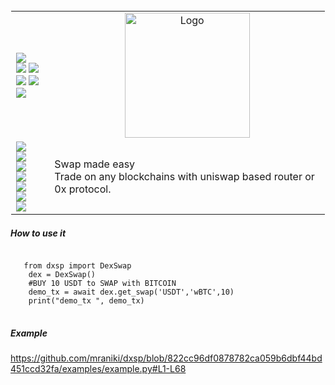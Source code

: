 
<table style="border: 1px solid transparent">
  <tr>
    <td>
<a href="https://talkytrader.github.io/wiki/"><img src="https://img.shields.io/badge/Wiki-%23000000.svg?style=for-the-badge&logo=wikipedia&logoColor=white"></a><br>
<a href="https://github.com/mraniki/dxsp/"><img src="https://img.shields.io/badge/github-%23000000.svg?style=for-the-badge&logo=github&logoColor=white"></a>
<a href="https://hub.docker.com/r/mraniki/tt"><img src="https://img.shields.io/docker/pulls/mraniki/tt?style=for-the-badge"></a><br>
<a href="https://coindrop.to/mraniki"><img src="https://img.shields.io/badge/tips-000000?style=for-the-badge&logo=buymeacoffee&logoColor=white"></a>
<a href="https://t.me/TTTalkyTraderChat/1"><img src="https://img.shields.io/badge/talky-blue?style=for-the-badge&logo=telegram&logoColor=white"></a>
<a href="https://discord.gg/gMNERs5M9"><img src="https://img.shields.io/discord/1049307055867035648?style=for-the-badge&logo=discord&logoColor=white&label=%20%20&color=blue"></a>
  </td>
    <td align="center"><img width="200" alt="Logo" src="https://user-images.githubusercontent.com/8766259/231213427-63ea2752-13d5-4993-aee2-90671b57fc6e.png"></td>
  </tr>
  <tr>
    <td>
      <a href="https://pypi.org/project/dxsp/"><img src="https://img.shields.io/pypi/v/dxsp?style=for-the-badge&logo=PyPI&logoColor=white"></a><br>
      <a href="https://pypi.org/project/dxsp/"><img src="https://img.shields.io/pypi/dm/dxsp?style=for-the-badge&logo=PyPI&logoColor=white&label=pypi&labelColor=grey"></a><br>
      <a href="https://github.com/mraniki/dxsp/"><img src="https://img.shields.io/github/actions/workflow/status/mraniki/dxsp/%F0%9F%91%B7Flow.yml?style=for-the-badge&logo=GitHub&logoColor=white"></a><br>
   <a href="https://talky.readthedocs.io/projects/findmyorder/index.html"><img src="https://readthedocs.org/projects/dxsp/badge/?version=latest&style=for-the-badge"></a><br>
   <a href="https://codebeat.co/projects/github-com-mraniki-dxsp-main"><img src="https://codebeat.co/badges/b1376839-73bc-4b41-bfc1-2fb099f1fc2a"/></a><br>
   <a href="https://codecov.io/gh/mraniki/dxsp"><img src="https://codecov.io/gh/mraniki/dxsp/branch/main/graph/badge.svg?token=39ED0ZA6IH"/> </a><br>
  <a href="https://codeclimate.com/github/mraniki/dxsp/maintainability"><img src="https://api.codeclimate.com/v1/badges/ec80e827d5878e60ba12/maintainability" /></a>
    </td>
    <td align="left"> 
Swap made easy<br>
Trade on any blockchains with uniswap based router or 0x protocol.
    </td> 
  </tr>
</table>

<h5>How to use it</h5>
<pre>
<code>
   from dxsp import DexSwap
    dex = DexSwap()
    #BUY 10 USDT to SWAP with BITCOIN
    demo_tx = await dex.get_swap('USDT','wBTC',10)
    print("demo_tx ", demo_tx)
</code>
</pre>

<h5>Example</h5>

https://github.com/mraniki/dxsp/blob/822cc96df0878782ca059b6dbf44bd451ccd32fa/examples/example.py#L1-L68

